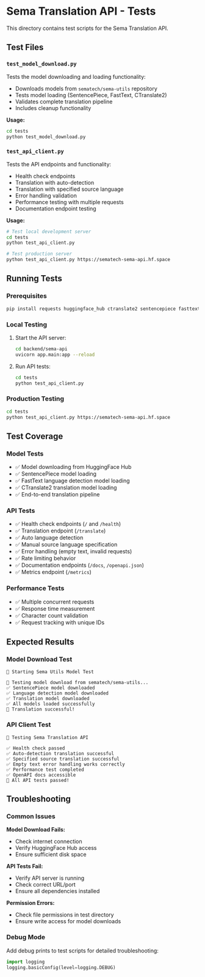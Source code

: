 # Sema Translation API - Tests

This directory contains test scripts for the Sema Translation API.

## Test Files

### `test_model_download.py`
Tests the model downloading and loading functionality:
- Downloads models from `sematech/sema-utils` repository
- Tests model loading (SentencePiece, FastText, CTranslate2)
- Validates complete translation pipeline
- Includes cleanup functionality

**Usage:**
```bash
cd tests
python test_model_download.py
```

### `test_api_client.py`
Tests the API endpoints and functionality:
- Health check endpoints
- Translation with auto-detection
- Translation with specified source language
- Error handling validation
- Performance testing with multiple requests
- Documentation endpoint testing

**Usage:**
```bash
# Test local development server
cd tests
python test_api_client.py

# Test production server
python test_api_client.py https://sematech-sema-api.hf.space
```

## Running Tests

### Prerequisites
```bash
pip install requests huggingface_hub ctranslate2 sentencepiece fasttext-wheel
```

### Local Testing
1. Start the API server:
   ```bash
   cd backend/sema-api
   uvicorn app.main:app --reload
   ```

2. Run API tests:
   ```bash
   cd tests
   python test_api_client.py
   ```

### Production Testing
```bash
cd tests
python test_api_client.py https://sematech-sema-api.hf.space
```

## Test Coverage

### Model Tests
- ✅ Model downloading from HuggingFace Hub
- ✅ SentencePiece model loading
- ✅ FastText language detection model loading
- ✅ CTranslate2 translation model loading
- ✅ End-to-end translation pipeline

### API Tests
- ✅ Health check endpoints (`/` and `/health`)
- ✅ Translation endpoint (`/translate`)
- ✅ Auto language detection
- ✅ Manual source language specification
- ✅ Error handling (empty text, invalid requests)
- ✅ Rate limiting behavior
- ✅ Documentation endpoints (`/docs`, `/openapi.json`)
- ✅ Metrics endpoint (`/metrics`)

### Performance Tests
- ✅ Multiple concurrent requests
- ✅ Response time measurement
- ✅ Character count validation
- ✅ Request tracking with unique IDs

## Expected Results

### Model Download Test
```
🚀 Starting Sema Utils Model Test

🧪 Testing model download from sematech/sema-utils...
✅ SentencePiece model downloaded
✅ Language detection model downloaded  
✅ Translation model downloaded
✅ All models loaded successfully
🎉 Translation successful!
```

### API Client Test
```
🧪 Testing Sema Translation API

✅ Health check passed
✅ Auto-detection translation successful
✅ Specified source translation successful
✅ Empty text error handling works correctly
✅ Performance test completed
✅ OpenAPI docs accessible
🎉 All API tests passed!
```

## Troubleshooting

### Common Issues

**Model Download Fails:**
- Check internet connection
- Verify HuggingFace Hub access
- Ensure sufficient disk space

**API Tests Fail:**
- Verify API server is running
- Check correct URL/port
- Ensure all dependencies installed

**Permission Errors:**
- Check file permissions in test directory
- Ensure write access for model downloads

### Debug Mode
Add debug prints to test scripts for detailed troubleshooting:
```python
import logging
logging.basicConfig(level=logging.DEBUG)
```
